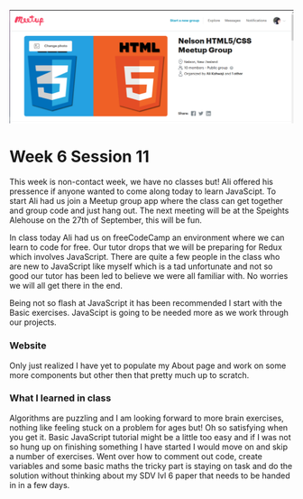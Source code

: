 
![meetUp](meetUp.PNG)

# Week 6 Session 11

This week is non-contact week, we have no classes but! Ali offered his pressence if anyone wanted
to come along today to learn JavaScipt. To start Ali had us join a Meetup group app where the class 
can get together and group code and just hang out.
The next meeting will be at the Speights Alehouse on the 27th of September, this will be fun.

In class today Ali had us on freeCodeCamp an environment where we can learn to code for free.
Our tutor drops that we will be preparing for Redux which involves JavaScript. There are quite a few 
people in the class who are new to JavaScript like myself which is a tad unfortunate and not so good 
our tutor has been led to believe we were all familiar with. No worries we will all get there in the end.

Being not so flash at JavaScript it has been recommended I start with the Basic exercises. JavaScipt is 
going to be needed more as we work through our projects.

### Website ###

Only just realized I have yet to populate my About page and work on some more components but other
then that pretty much up to scratch.

### What I learned in class ###

Algorithms are puzzling and I am looking forward to more brain exercises, nothing like feeling stuck
on a problem for ages but! Oh so satisfying when you get it.
Basic JavaScript tutorial might be a little too easy and if I was not so hung up on finishing
something I have started I would move on and skip a number of exercises. Went over how to comment out
code, create variables and some basic maths the tricky part is staying on task and do the solution
without thinking about my SDV lvl 6 paper that needs to be handed in in a few days.